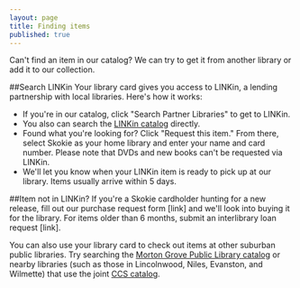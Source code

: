 ```yaml
---
layout: page
title: Finding items
published: true
---
```


Can't find an item in our catalog? We can try to get it from another library or add it to our collection.

##Search LINKin
Your library card gives you access to LINKin, a lending partnership with local libraries. Here's how it works:
- If you're in our catalog, click "Search Partner Libraries" to get to LINKin.
- You also can search the [LINKin catalog](http://www.linkin-libraries.org/) directly. 
- Found what you're looking for? Click "Request this item." From there, select Skokie as your home library and enter your name and card number. Please note that DVDs and new books can't be requested via LINKin.
- We'll let you know when your LINKin item is ready to pick up at our library. Items usually arrive within 5 days.

##Item not in LINKin?
If you're a Skokie cardholder hunting for a new release, fill out our purchase request form [link] and we'll look into buying it for the library. For items older than 6 months, submit an interlibrary loan request [link]. 

You can also use your library card to check out items at other suburban public libraries. Try searching the [Morton Grove Public Library catalog](http://mgpl.sirsi.net/uhtbin/cgisirsi/?ps=lKNzLwN0B6/x/48500016/60/1190/X) or nearby libraries (such as those in Lincolnwood, Niles, Evanston, and Wilmette) that use the joint [CCS catalog](http://64.107.155.140/cgi-bin/ibistro).